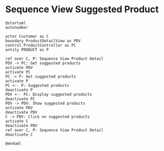 # Sequence View Suggested Product

```plantuml
@startuml
autonumber

actor Customer as C
boundary ProductDetailView as PDV
control ProductController as PC
entity PRODUCT as P

ref over C, P: Sequence View Product Detail
PDV -> PC: Get suggested products
activate PDV
activate PC
PC -> P: Get suggested products
activate P
PC <-- P: Suggested products
deactivate P
PDV <-- PC: Display suggested products
deactivate PC
PDV -> PDV: Show suggested products
activate PDV
deactivate PDV
C -> PDV: Click on suggested products
activate C
deactivate PDV
ref over C, P: Sequence View Product Detail
deactivate C

@enduml
```

<!-- diagram id="sequence-view-product-view-suggested-product" -->
